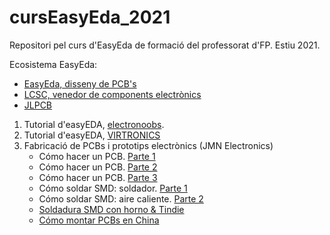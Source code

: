 # cursEasyEda_2021
Repositori pel curs d'EasyEda de formació del professorat d'FP. Estiu 2021.

Ecosistema EasyEda: 
  * [EasyEda, disseny de PCB's](https://easyeda.com/)
  * [LCSC, venedor de components electrònics](https://lcsc.com/)
  * [JLPCB](https://jlcpcb.com/)
   

1. Tutorial d'easyEDA, [electronoobs](https://youtu.be/BvvHJ-H79l8).
2. Tutorial d'easyEDA, [VIRTRONICS](https://youtu.be/_RqfgehsaK0)
3. Fabricació de PCBs i prototips electrònics (JMN Electronics)
    * Cómo hacer un PCB. [Parte 1](http://jmnelectronics.com/archives/1181)
    * Cómo hacer un PCB. [Parte 2](http://jmnelectronics.com/archives/1317)
    * Cómo hacer un PCB. [Parte 3](http://jmnelectronics.com/archives/1460)
    * Cómo soldar SMD: soldador. [Parte 1](http://jmnelectronics.com/archives/1595)
    * Cómo soldar SMD: aire caliente. [Parte 2](http://jmnelectronics.com/archives/1715)
    * [Soldadura SMD con horno & Tindie](http://jmnelectronics.com/archives/534)
    * [Cómo montar PCBs en China](http://jmnelectronics.com/archives/10589)
